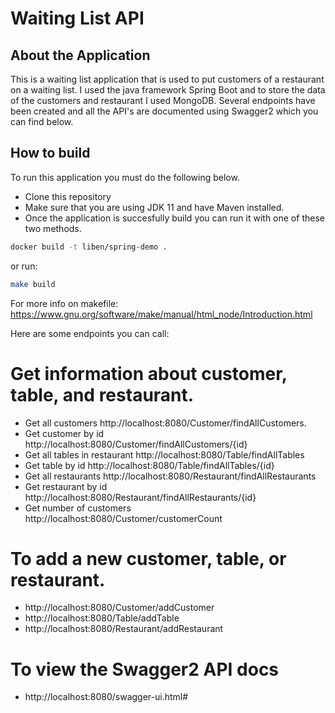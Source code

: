 # Waiting List API

## About the Application

This is a waiting list application that is used to put customers of a restaurant on a waiting list. I used the java framework Spring Boot and to store the data of the customers and restaurant I used MongoDB. Several endpoints have been created and all the API's are documented using Swagger2 which you can find below. 


## How to build
To run this application you must do the following below.
* Clone this repository
* Make sure that you are using JDK 11 and have Maven installed.
* Once the application is succesfully build you can run it with one of these two methods. 

```bash
docker build -t liben/spring-demo .
```

or run:

```bash
make build
```
For more info on makefile: https://www.gnu.org/software/make/manual/html_node/Introduction.html


Here are some endpoints you can call:

# Get information about customer, table, and restaurant.

* Get all customers http://localhost:8080/Customer/findAllCustomers. 
* Get customer by id http://localhost:8080/Customer/findAllCustomers/{id}
* Get all tables in restaurant http://localhost:8080/Table/findAllTables
* Get table by id http://localhost:8080/Table/findAllTables/{id}
* Get all restaurants http://localhost:8080/Restaurant/findAllRestaurants
* Get restaurant by id http://localhost:8080/Restaurant/findAllRestaurants/{id}
* Get number of customers http://localhost:8080/Customer/customerCount

# To add a new customer, table, or restaurant.

* http://localhost:8080/Customer/addCustomer
* http://localhost:8080/Table/addTable
* http://localhost:8080/Restaurant/addRestaurant

# To view the Swagger2 API docs

* http://localhost:8080/swagger-ui.html#






